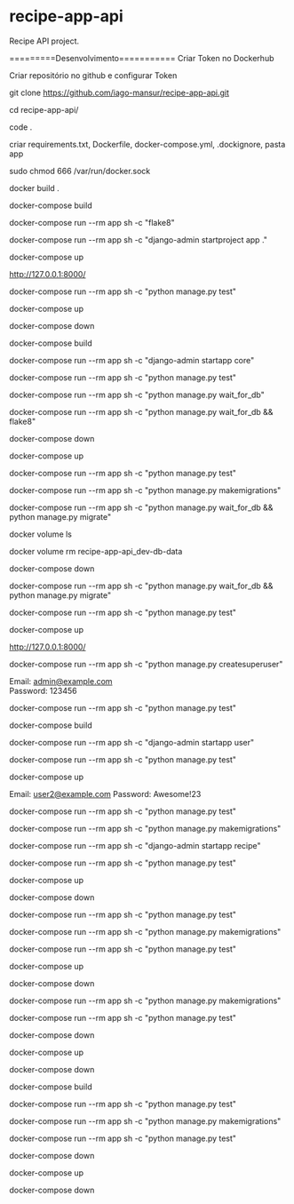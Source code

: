 # recipe-app-api
Recipe API project.

=========Desenvolvimento===========
Criar Token no Dockerhub

Criar repositório no github e configurar Token

git clone https://github.com/iago-mansur/recipe-app-api.git

cd recipe-app-api/

code .

criar requirements.txt, Dockerfile, docker-compose.yml, .dockignore, pasta app

sudo chmod 666 /var/run/docker.sock

docker build .

docker-compose build

docker-compose run --rm app sh -c "flake8"

docker-compose run --rm app sh -c "django-admin startproject app ."

docker-compose up

http://127.0.0.1:8000/

docker-compose run --rm app sh -c "python manage.py test"

docker-compose up

docker-compose down

docker-compose build

docker-compose run --rm app sh -c "django-admin startapp core"

docker-compose run --rm app sh -c "python manage.py test"

docker-compose run --rm app sh -c "python manage.py wait_for_db"

docker-compose run --rm app sh -c "python manage.py wait_for_db && flake8"

docker-compose down

docker-compose up

docker-compose run --rm app sh -c "python manage.py test"

docker-compose run --rm app sh -c "python manage.py makemigrations"

docker-compose run --rm app sh -c "python manage.py wait_for_db && python manage.py migrate"

docker volume ls

docker volume rm recipe-app-api_dev-db-data

docker-compose down

docker-compose run --rm app sh -c "python manage.py wait_for_db && python manage.py migrate"

docker-compose run --rm app sh -c "python manage.py test"

docker-compose up

http://127.0.0.1:8000/

docker-compose run --rm app sh -c "python manage.py createsuperuser"

Email: admin@example.com                    
Password: 123456

docker-compose run --rm app sh -c "python manage.py test"

docker-compose build

docker-compose run --rm app sh -c "django-admin startapp user"

docker-compose run --rm app sh -c "python manage.py test"

docker-compose up

Email: user2@example.com
Password: Awesome!23

docker-compose run --rm app sh -c "python manage.py test"

docker-compose run --rm app sh -c "python manage.py makemigrations"

docker-compose run --rm app sh -c "django-admin startapp recipe"

docker-compose run --rm app sh -c "python manage.py test"

docker-compose up

docker-compose down

docker-compose run --rm app sh -c "python manage.py test"

docker-compose run --rm app sh -c "python manage.py makemigrations"

docker-compose run --rm app sh -c "python manage.py test"

docker-compose up

docker-compose down

docker-compose run --rm app sh -c "python manage.py makemigrations"

docker-compose run --rm app sh -c "python manage.py test"

docker-compose down

docker-compose up

docker-compose down

docker-compose build

docker-compose run --rm app sh -c "python manage.py test"

docker-compose run --rm app sh -c "python manage.py makemigrations"

docker-compose run --rm app sh -c "python manage.py test"

docker-compose down

docker-compose up

docker-compose down